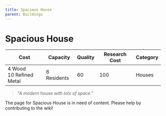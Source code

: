 ```yaml
---
title: Spacious House
parent: Buildings
---
```

# Spacious House

<table>
<thead>
	<tr>
	<th>Cost</th>
	<th>Capacity</th>
	<th>
		Quality
	</th>
	<th>Research Cost</th>
	<th>Category</th>
	</tr>
</thead>
<tbody>
	<tr>
	<td>
		4 Wood<br>10 Refined Metal
	</td>
	<td>
		6 Residents
	</td>
	<td>
		60
	</td>
	<td>
		100
	</td>
	<td>
		Houses
	</td>
	</tr>
</tbody>
</table>

> *"A modern house with lots of space."*

The page for Spacious House is in need of content. Please help by contributing to the wiki!

